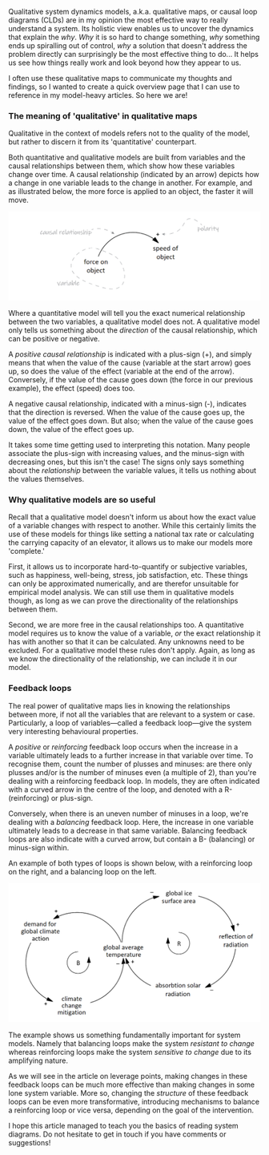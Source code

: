 Qualitative system dynamics models, a.k.a. qualitative maps, or causal loop diagrams (CLDs) are in my opinion the most effective way to really understand a system. Its holistic view enables us to uncover the dynamics that explain the *why*. *Why* it is so hard to change something, *why* something ends up spiralling out of control, *why* a solution that doesn't address the problem directly can surprisingly be the most effective thing to do... It helps us see how things really work and look beyond how they appear to us.

I often use these qualitative maps to communicate my thoughts and findings, so I wanted to create a quick overview page that I can use to reference in my model-heavy articles. So here we are!
### The meaning of 'qualitative' in qualitative maps
Qualitative in the context of models refers not to the quality of the model, but rather to discern it from its 'quantitative' counterpart.

Both quantitative and qualitative models are built from variables and the causal relationships between them, which show how these variables change over time. A causal relationship (indicated by an arrow) depicts how a change in one variable leads to the change in another. For example, and as illustrated below, the more force is applied to an object, the faster it will move.

![variables_and_causal_relationships 1.png](https://raw.githubusercontent.com/willem-klok/willem-klok.github.io/master/images/variables_and_causal_relationships.png)

Where a quantitative model will tell you the exact numerical relationship between the two variables, a qualitative model does not. A qualitative model only tells us something about the *direction* of the causal relationship, which can be positive or negative.

A *positive causal relationship* is indicated with a plus-sign (+), and simply means that when the value of the cause (variable at the start arrow) goes up, so does the value of the effect (variable at the end of the arrow). Conversely, if the value of the cause goes down (the force in our previous example), the effect (speed) does too.

A negative causal relationship, indicated with a minus-sign (-), indicates that the direction is reversed. When the value of the cause goes up, the value of the effect goes down. But also; when the value of the cause goes down, the value of the effect goes up.

It takes some time getting used to interpreting this notation. Many people associate the plus-sign with increasing values, and the minus-sign with decreasing ones, but this isn't the case! The signs only says something about the *relationship* between the variable values, it tells us nothing about the values themselves. 

### Why qualitative models are so useful
Recall that a qualitative model doesn't inform us about how the exact value of a variable changes with respect to another. While this certainly limits the use of these models for things like setting a national tax rate or calculating the carrying capacity of an elevator, it allows us to make our models more 'complete.'

First, it allows us to incorporate hard-to-quantify or subjective variables, such as happiness, well-being, stress, job satisfaction, etc. These things can only be approximated numerically, and are therefor unsuitable for empirical model analysis. We can still use them in qualitative models though, as long as we can prove the directionality of the relationships between them. 

Second, we are more free in the causal relationships too. A quantitative model requires us to know the value of a variable, *or* the exact relationship it has with another so that it can be calculated. Any unknowns need to be excluded. For a qualitative model these rules don't apply. Again, as long as we know the directionality of the relationship, we can include it in our model.

### Feedback loops
The real power of qualitative maps lies in knowing the relationships between more, if not all the variables that are relevant to a system or case. Particularly, a loop of variables—called a feedback loop—give the system very interesting behavioural properties.

A *positive* or *reinforcing* feedback loop occurs when the increase in a variable ultimately leads to a further increase in that variable over time. To recognise them, count the number of plusses and minuses: are there only plusses and/or is the number of minuses even (a multiple of 2), than you're dealing with a reinforcing feedback loop. In models, they are often indicated with a curved arrow in the centre of the loop, and denoted with a R- (reinforcing) or plus-sign.

Conversely, when there is an uneven number of minuses in a loop, we're dealing with a *balancing* feedback loop. Here, the increase in one variable ultimately leads to a decrease in that same variable. Balancing feedback loops are also indicate with a curved arrow, but contain a B- (balancing) or minus-sign within.

An example of both types of loops is shown below, with a reinforcing loop on the right, and a balancing loop on the left.

![feedback_loops_climate_change 1.png](https://raw.githubusercontent.com/willem-klok/willem-klok.github.io/master/images/feedback_loops_climate_change.png)

The example shows us something fundamentally important for system models. Namely that balancing loops make the system *resistant to change* whereas reinforcing loops make the system *sensitive to change* due to its amplifying nature.

As we will see in the article on leverage points, making changes in these feedback loops can be much more effective than making changes in some lone system variable. More so, changing the *structure* of these feedback loops can be even more transformative, introducing mechanisms to balance a reinforcing loop or vice versa, depending on the goal of the intervention.


I hope this article managed to teach you the basics of reading system diagrams. Do not hesitate to get in touch if you have comments or suggestions!
